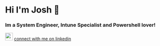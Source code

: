 # Hi I'm Josh 👋

### Im a System Engineer, Intune Specialist and Powershell lover!
<img src="https://s18955.pcdn.co/wp-content/uploads/2017/05/LinkedIn.png" height="25" width="25"> [connect with me on linkedin](https://www.linkedin.com/in/joshua-munro-9043a851)
<!--
**jishua9/Jishua9** is a ✨ _special_ ✨ repository because its `README.md` (this file) appears on your GitHub profile.

Here are some ideas to get you started:

- 🔭 I’m currently working on ...
- 🌱 I’m currently learning ...
- 👯 I’m looking to collaborate on ...
- 🤔 I’m looking for help with ...
- 💬 Ask me about ...
- 📫 How to reach me: ...
- 😄 Pronouns: ...
- ⚡ Fun fact: ...
-->
